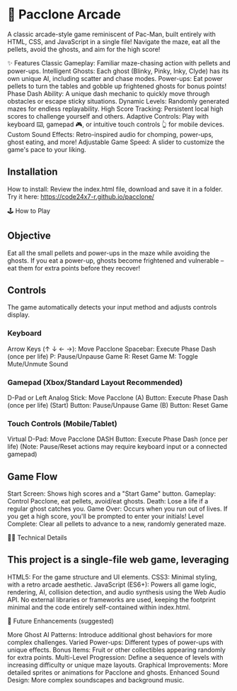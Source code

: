 # 👻 Pacclone Arcade

A classic arcade-style game reminiscent of Pac-Man, built entirely with HTML, CSS, and JavaScript in a single file! Navigate the maze, eat all the pellets, avoid the ghosts, and aim for the high score!

✨ Features
Classic Gameplay: Familiar maze-chasing action with pellets and power-ups.
Intelligent Ghosts: Each ghost (Blinky, Pinky, Inky, Clyde) has its own unique AI, including scatter and chase modes.
Power-ups: Eat power pellets to turn the tables and gobble up frightened ghosts for bonus points!
Phase Dash Ability: A unique dash mechanic to quickly move through obstacles or escape sticky situations.
Dynamic Levels: Randomly generated mazes for endless replayability.
High Score Tracking: Persistent local high scores to challenge yourself and others.
Adaptive Controls: Play with keyboard ⌨️, gamepad 🎮, or intuitive touch controls 👆 for mobile devices.
Custom Sound Effects: Retro-inspired audio for chomping, power-ups, ghost eating, and more!
Adjustable Game Speed: A slider to customize the game's pace to your liking.

## Installation

How to install:
Review the index.html file, download and save it in a folder.
Try it here: <https://code24x7-r.github.io/pacclone/>

🕹️ How to Play

## Objective

Eat all the small pellets and power-ups in the maze while avoiding the ghosts. If you eat a power-up, ghosts become frightened and vulnerable – eat them for extra points before they recover!

## Controls

The game automatically detects your input method and adjusts controls display.

### Keyboard

Arrow Keys (↑ ↓ ← →): Move Pacclone
Spacebar: Execute Phase Dash (once per life)
P: Pause/Unpause Game
R: Reset Game
M: Toggle Mute/Unmute Sound

### Gamepad (Xbox/Standard Layout Recommended)

D-Pad or Left Analog Stick: Move Pacclone
(A) Button: Execute Phase Dash (once per life)
(Start) Button: Pause/Unpause Game
(B) Button: Reset Game

### Touch Controls (Mobile/Tablet)

Virtual D-Pad: Move Pacclone
DASH Button: Execute Phase Dash (once per life)
(Note: Pause/Reset actions may require keyboard input or a connected gamepad)

## Game Flow

Start Screen: Shows high scores and a "Start Game" button.
Gameplay: Control Pacclone, eat pellets, avoid/eat ghosts.
Death: Lose a life if a regular ghost catches you.
Game Over: Occurs when you run out of lives. If you get a high score, you'll be prompted to enter your initials!
Level Complete: Clear all pellets to advance to a new, randomly generated maze.

👨‍💻 Technical Details

## This project is a single-file web game, leveraging

HTML5: For the game structure and UI elements.
CSS3: Minimal styling, with a retro arcade aesthetic.
JavaScript (ES6+): Powers all game logic, rendering, AI, collision detection, and audio synthesis using the Web Audio API.
No external libraries or frameworks are used, keeping the footprint minimal and the code entirely self-contained within index.html.

🚀 Future Enhancements (suggested)

More Ghost AI Patterns: Introduce additional ghost behaviors for more complex challenges.
Varied Power-ups: Different types of power-ups with unique effects.
Bonus Items: Fruit or other collectibles appearing randomly for extra points.
Multi-Level Progression: Define a sequence of levels with increasing difficulty or unique maze layouts.
Graphical Improvements: More detailed sprites or animations for Pacclone and ghosts.
Enhanced Sound Design: More complex soundscapes and background music.


